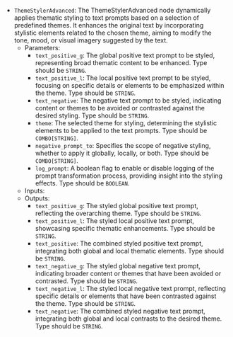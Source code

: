 - `ThemeStylerAdvanced`: The ThemeStylerAdvanced node dynamically applies thematic styling to text prompts based on a selection of predefined themes. It enhances the original text by incorporating stylistic elements related to the chosen theme, aiming to modify the tone, mood, or visual imagery suggested by the text.
    - Parameters:
        - `text_positive_g`: The global positive text prompt to be styled, representing broad thematic content to be enhanced. Type should be `STRING`.
        - `text_positive_l`: The local positive text prompt to be styled, focusing on specific details or elements to be emphasized within the theme. Type should be `STRING`.
        - `text_negative`: The negative text prompt to be styled, indicating content or themes to be avoided or contrasted against the desired styling. Type should be `STRING`.
        - `theme`: The selected theme for styling, determining the stylistic elements to be applied to the text prompts. Type should be `COMBO[STRING]`.
        - `negative_prompt_to`: Specifies the scope of negative styling, whether to apply it globally, locally, or both. Type should be `COMBO[STRING]`.
        - `log_prompt`: A boolean flag to enable or disable logging of the prompt transformation process, providing insight into the styling effects. Type should be `BOOLEAN`.
    - Inputs:
    - Outputs:
        - `text_positive_g`: The styled global positive text prompt, reflecting the overarching theme. Type should be `STRING`.
        - `text_positive_l`: The styled local positive text prompt, showcasing specific thematic enhancements. Type should be `STRING`.
        - `text_positive`: The combined styled positive text prompt, integrating both global and local thematic elements. Type should be `STRING`.
        - `text_negative_g`: The styled global negative text prompt, indicating broader content or themes that have been avoided or contrasted. Type should be `STRING`.
        - `text_negative_l`: The styled local negative text prompt, reflecting specific details or elements that have been contrasted against the theme. Type should be `STRING`.
        - `text_negative`: The combined styled negative text prompt, integrating both global and local contrasts to the desired theme. Type should be `STRING`.
